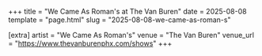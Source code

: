 +++
title = "We Came As Roman's at The Van Buren"
date = 2025-08-08
template = "page.html"
slug = "2025-08-08-we-came-as-roman-s"

[extra]
artist = "We Came As Roman's"
venue = "The Van Buren"
venue_url = "https://www.thevanburenphx.com/shows"
+++
